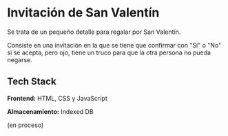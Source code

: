 
# Invitación de San Valentín

Se trata de un pequeño detalle para regalar por San Valentín. 

Consiste en una invitación en la que se tiene que confirmar con "Sí" o "No" si se acepta, pero ojo, tiene un truco para que la otra persona no pueda negarse.


## Tech Stack

**Frontend:** HTML, CSS y JavaScript

**Almacenamiento:** Indexed DB



(en proceso)

